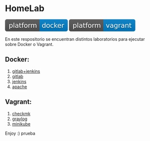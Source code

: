 # HomeLab

![Build](.badges/platform-docker-blue.svg)
![Build](.badges/platform-vagrant-blue.svg)

En este respositorio se encuentran distintos laboratorios para ejecutar sobre Docker o Vagrant.

## Docker:
 1. [gitlab+jenkins](gitlab+jenkins)
 2. [gitlab](gitlab)
 3. [jenkins](jenkins)
 4. [apache](apache)

## Vagrant:
 1. [checkmk](checkmk)
 2. [graylog](graylog)
 3. [minikube](minikube)

Enjoy :)
prueba

